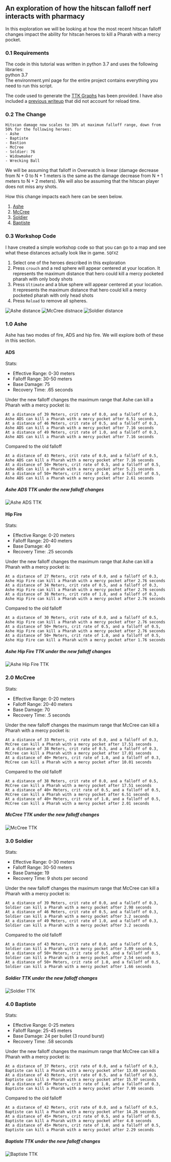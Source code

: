 ## An exploration of how the hitscan falloff nerf interacts with pharmacy
In this exploration we will be looking at how the most recent hitscan falloff changes
impact the ability for hitscan heroes to kill a Pharah with a mercy pocket. 

### 0.1 Requirements
The code in this tutorial was written in python 3.7 and uses the following libraries:  
python 3.7  
The environment.yml page for the entire project contains everything you need to run this script.  

The code used to generate the [TTK Graphs](./explore_with_reload.py) has been provided. I have also included a [previous writeup](./ResultsWithoutReload.md)
that did not account for reload time.

### 0.2 The Change

```
Hitscan damage now scales to 30% at maximum falloff range, down from 50% for the following heroes:
- Ashe
- Baptiste
- Bastion
- McCree
- Soldier: 76
- Widowmaker
- Wrecking Ball
```
We will be assuming that falloff in Overwatch is linear (damage decrease from N + 0 to N + 1 meters is the 
same as the damage decrease from N + 1 meters to N + 2 meters). We will also be assuming that the hitscan player does not miss any shots.

How this change impacts each here can be seen below.
1. [Ashe](#10-ashe)
2. [McCree](#20-mccree)
3. [Soldier](#30-soldier)
4. [Baptiste](#30-baptiste)

### 0.3 Workshop Code
I have created a simple workshop code so that you can go to a map and see what these distances actually look like in game.
`5QFXZ`

1. Select one of the heroes described in this exploration
2. Press `crouch` and a red sphere will appear centered at your location. It represents the maximum distance that hero could kill a mercy pocketed pharah with only body shots
3. Press `Ultimate` and a blue sphere will appear centered at your location. It represents the maximum distance that hero could kill a mercy pocketed pharah with only head shots
4. Press `Reload` to remove all spheres.

![Ashe distance](./screen_shots/ashe_distance.png)
![McCree distnace](./screen_shots/mccree_distance.png)
![Soldier distance](./screen_shots/soldier_distance.png)

### 1.0 Ashe
Ashe has two modes of fire, ADS and hip fire. We will explore both of these in this section.
#### ADS
Stats:
 - Effective Range: 0-30 meters
 - Falloff Range: 30-50 meters
 - Base Damage: 75
 - Recovery Time: .65 seconds

Under the new falloff changes the maximum range that Ashe can kill a Pharah with a mercy pocket is:
```
At a distance of 39 Meters, crit rate of 0.0, and a falloff of 0.3, Ashe ADS can kill a Pharah with a mercy pocket after 6.51 seconds
At a distance of 46 Meters, crit rate of 0.5, and a falloff of 0.3, Ashe ADS can kill a Pharah with a mercy pocket after 7.16 seconds
At a distance of 49 Meters, crit rate of 1.0, and a falloff of 0.3, Ashe ADS can kill a Pharah with a mercy pocket after 7.16 seconds
```
Compared to the old falloff
```
At a distance of 43 Meters, crit rate of 0.0, and a falloff of 0.5, Ashe ADS can kill a Pharah with a mercy pocket after 7.16 seconds
At a distance of 50+ Meters, crit rate of 0.5, and a falloff of 0.5, Ashe ADS can kill a Pharah with a mercy pocket after 5.21 seconds
At a distance of 50+ Meters, crit rate of 1.0, and a falloff of 0.5, Ashe ADS can kill a Pharah with a mercy pocket after 2.61 seconds
```
##### Ashe ADS TTK under the new falloff changes  
![Ashe ADS TTK](./reload_results/Ashe_ADS.png)

#### Hip Fire
Stats:
 - Effective Range: 0-20 meters
 - Falloff Range: 20-40 meters
 - Base Damage: 40
 - Recovery Time: .25 seconds

Under the new falloff changes the maximum range that Ashe can kill a Pharah with a mercy pocket is:
```
At a distance of 27 Meters, crit rate of 0.0, and a falloff of 0.3, Ashe Hip Fire can kill a Pharah with a mercy pocket after 2.76 seconds
At a distance of 34 Meters, crit rate of 0.5, and a falloff of 0.3, Ashe Hip Fire can kill a Pharah with a mercy pocket after 2.76 seconds
At a distance of 38 Meters, crit rate of 1.0, and a falloff of 0.3, Ashe Hip Fire can kill a Pharah with a mercy pocket after 2.76 seconds
```
Compared to the old falloff
```
At a distance of 30 Meters, crit rate of 0.0, and a falloff of 0.5, Ashe Hip Fire can kill a Pharah with a mercy pocket after 2.76 seconds
At a distance of 50+ Meters, crit rate of 0.5, and a falloff of 0.5, Ashe Hip Fire can kill a Pharah with a mercy pocket after 2.76 seconds
At a distance of 50+ Meters, crit rate of 1.0, and a falloff of 0.5, Ashe Hip Fire can kill a Pharah with a mercy pocket after 1.76 seconds
```
##### Ashe Hip Fire TTK under the new falloff changes  
![Ashe Hip Fire TTK](./reload_results/Ashe_Hip_Fire.png)  


### 2.0 McCree
Stats:
 - Effective Range: 0-20 meters
 - Falloff Range: 20-40 meters
 - Base Damage: 70
 - Recovery Time: .5 seconds

Under the new falloff changes the maximum range that McCree can kill a Pharah with a mercy pocket is:
```
At a distance of 33 Meters, crit rate of 0.0, and a falloff of 0.3, McCree can kill a Pharah with a mercy pocket after 17.51 seconds
At a distance of 38 Meters, crit rate of 0.5, and a falloff of 0.3, McCree can kill a Pharah with a mercy pocket after 17.01 seconds
At a distance of 40+ Meters, crit rate of 1.0, and a falloff of 0.3, McCree can kill a Pharah with a mercy pocket after 10.01 seconds
```
Compared to the old falloff
```
At a distance of 38 Meters, crit rate of 0.0, and a falloff of 0.5, McCree can kill a Pharah with a mercy pocket after 17.51 seconds
At a distance of 40+ Meters, crit rate of 0.5, and a falloff of 0.5, McCree can kill a Pharah with a mercy pocket after 6.51 seconds
At a distance of 40+ Meters, crit rate of 1.0, and a falloff of 0.5, McCree can kill a Pharah with a mercy pocket after 2.01 seconds
```
##### McCree TTK under the new falloff changes  
![McCree TTK](./reload_results/McCree.png)  

### 3.0 Soldier
Stats:
 - Effective Range: 0-30 meters
 - Falloff Range: 30-50 meters
 - Base Damage: 19
 - Recovery Time: 9 shots per second

Under the new falloff changes the maximum range that McCree can kill a Pharah with a mercy pocket is:
```
At a distance of 39 Meters, crit rate of 0.0, and a falloff of 0.3, Soldier can kill a Pharah with a mercy pocket after 2.98 seconds
At a distance of 46 Meters, crit rate of 0.5, and a falloff of 0.3, Soldier can kill a Pharah with a mercy pocket after 3.2 seconds
At a distance of 49 Meters, crit rate of 1.0, and a falloff of 0.3, Soldier can kill a Pharah with a mercy pocket after 3.2 seconds
```
Compared to the old falloff
```
At a distance of 43 Meters, crit rate of 0.0, and a falloff of 0.5, Soldier can kill a Pharah with a mercy pocket after 3.09 seconds
At a distance of 50+ Meters, crit rate of 0.5, and a falloff of 0.5, Soldier can kill a Pharah with a mercy pocket after 2.54 seconds
At a distance of 50+ Meters, crit rate of 1.0, and a falloff of 0.5, Soldier can kill a Pharah with a mercy pocket after 1.66 seconds
```
##### Soldier TTK under the new falloff changes  
![Soldier TTK](./reload_results/Soldier.png)  

### 4.0 Baptiste
Stats:
 - Effective Range: 0-25 meters
 - Falloff Range: 25-45 meters
 - Base Damage: 24 per bullet (3 round burst)
 - Recovery Time: .58 seconds

Under the new falloff changes the maximum range that McCree can kill a Pharah with a mercy pocket is:
```
At a distance of 37 Meters, crit rate of 0.0, and a falloff of 0.3, Baptiste can kill a Pharah with a mercy pocket after 13.69 seconds
At a distance of 43 Meters, crit rate of 0.5, and a falloff of 0.3, Baptiste can kill a Pharah with a mercy pocket after 15.97 seconds
At a distance of 45+ Meters, crit rate of 1.0, and a falloff of 0.3, Baptiste can kill a Pharah with a mercy pocket after 7.99 seconds
```
Compared to the old falloff
```
At a distance of 42 Meters, crit rate of 0.0, and a falloff of 0.5, Baptiste can kill a Pharah with a mercy pocket after 14.26 seconds
At a distance of 45+ Meters, crit rate of 0.5, and a falloff of 0.5, Baptiste can kill a Pharah with a mercy pocket after 4.0 seconds
At a distance of 45+ Meters, crit rate of 1.0, and a falloff of 0.5, Baptiste can kill a Pharah with a mercy pocket after 2.29 seconds
```
##### Baptiste TTK under the new falloff changes  
![Baptiste TTK](./reload_results/Baptiste.png)